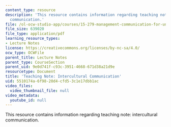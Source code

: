 ```yaml
---
content_type: resource
description: 'This resource contains information regarding teaching note: intercultural
  communication.'
file: /ol-ocw-studio-app/courses/15-279-management-communication-for-undergraduates-fall-2012/5510174a6f9820d4cfd53c1e17dbb1ac_MIT15_279F12_intcltrlComm.pdf
file_size: 639020
file_type: application/pdf
learning_resource_types:
- Lecture Notes
license: https://creativecommons.org/licenses/by-nc-sa/4.0/
ocw_type: OCWFile
parent_title: Lecture Notes
parent_type: CourseSection
parent_uid: 9e0d741f-c93c-3951-4668-671d38a21d9e
resourcetype: Document
title: 'Teaching Note: Intercultural Communication'
uid: 5510174a-6f98-20d4-cfd5-3c1e17dbb1ac
video_files:
  video_thumbnail_file: null
video_metadata:
  youtube_id: null
---
```

This resource contains information regarding teaching note: intercultural communication.